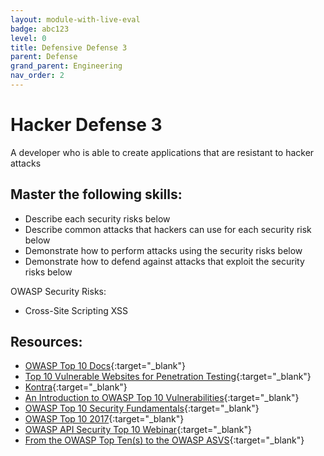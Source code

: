 ```yaml
---
layout: module-with-live-eval
badge: abc123
level: 0
title: Defensive Defense 3
parent: Defense
grand_parent: Engineering
nav_order: 2
---
```

# Hacker Defense 3

A developer who is able to create applications that are resistant to hacker attacks

## Master the following skills:

- Describe each security risks below
- Describe common attacks that hackers can use for each security risk below
- Demonstrate how to perform attacks using the security risks below
- Demonstrate how to defend against attacks that exploit the security risks below

OWASP Security Risks:

- Cross-Site Scripting XSS

## Resources:

- [OWASP Top 10 Docs](https://owasp.org/www-project-top-ten/){:target="\_blank"}
- [Top 10 Vulnerable Websites for Penetration Testing](https://securitytrails.com/blog/vulnerable-websites-for-penetration-testing){:target="\_blank"}
- [Kontra](https://application.security/free-application-security-training){:target="\_blank"}
- [An Introduction to OWASP Top 10 Vulnerabilities](https://www.udemy.com/course/an-introduction-to-owasp-top-10-vulnerabilities/){:target="\_blank"}
- [OWASP Top 10 Security Fundamentals](https://codered.eccouncil.org/CourseDetails/owasp-top-10-security-fundamentals){:target="\_blank"}
- [OWASP Top 10 2017](https://www.youtube.com/watch?v=rWHvp7rUka8&list=PLyqga7AXMtPPuibxp1N0TdyDrKwP9H_jD){:target="\_blank"}
- [OWASP API Security Top 10 Webinar](https://www.youtube.com/watch?v=zTkv_9ChVPY){:target="\_blank"}
- [From the OWASP Top Ten(s) to the OWASP ASVS](https://www.youtube.com/watch?v=nvzMN5Z8DJI){:target="\_blank"}

